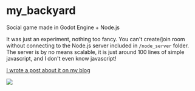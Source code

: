 # my_backyard

Social game made in Godot Engine + Node.js

It was just an experiment, nothing too fancy.
You can't create/join room without connecting to the Node.js server included in `/node_server` folder.
The server is by no means scalable, it is just around 100 lines of simple javascript, and I don't even know javascript!

[I wrote a post about it on my blog](https://rilpires.github.io/games/mybackyard.html)

<img src="https://rilpires.github.io/assets/images/mybackyard/mybackyard.gif">